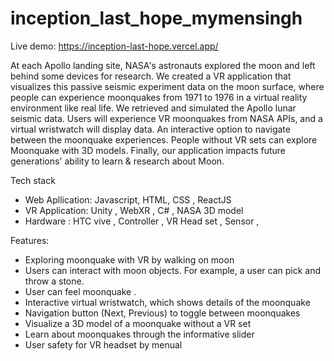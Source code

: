 # inception_last_hope_mymensingh

Live demo:  https://inception-last-hope.vercel.app/

At each Apollo landing site, NASA's astronauts explored the moon and left behind some devices for research. We created a VR application that visualizes this passive seismic experiment data on the moon surface, where people can experience moonquakes from 1971 to 1976 in a virtual reality environment like real life. We retrieved and simulated the Apollo lunar seismic data. Users will experience VR moonquakes from NASA APIs, and a virtual wristwatch will display data. An interactive option to navigate between the moonquake experiences. People without VR sets can explore Moonquake with 3D models. Finally, our application impacts future generations' ability to learn & research about Moon. 

Tech stack

* Web Apllication:  Javascript, HTML, CSS , ReactJS
* VR Application: Unity , WebXR , C# , NASA 3D model
* Hardware : HTC vive , Controller , VR Head set , Sensor  , 

Features:

* Exploring moonquake with VR by walking on moon
* Users can interact with moon objects. For example, a user can pick and throw a stone.
* User can feel moonquake .
* Interactive virtual wristwatch, which shows details of the moonquake
* Navigation button (Next, Previous) to toggle between moonquakes
* Visualize a 3D model of a moonquake without a VR set
* Learn about moonquakes through the informative slider
* User safety for VR headset by menual


